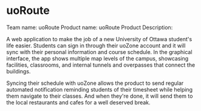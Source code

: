 # uoRoute

Team name: uoRoute
Product name: uoRoute
Product Description:

A web application to make the job of a new University of Ottawa student's life easier. Students can sign in through their uoZone account and it will sync with their personal information and course schedule. In the graphical interface, the app shows multiple map levels of the campus, showcasing facilities, classrooms, and internal tunnels and overpasses that connect the buildings.

Syncing their schedule with uoZone allows the product to send regular automated notification reminding students of their timesheet while helping them navigate to their classes. And when they're done, it will send them to the local restaurants and cafes for a well deserved break.
